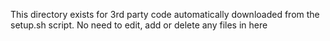 This directory exists for 3rd party code automatically downloaded from the setup.sh script.  No need to edit, add or delete any files in here
